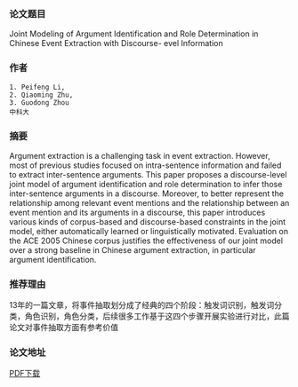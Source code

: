 ### 论文题目
Joint Modeling of Argument Identification and Role Determination in Chinese Event Extraction with Discourse- evel Information 

### 作者
    1. Peifeng Li, 
    2. Qiaoming Zhu,
    3. Guodong Zhou
    中科大

### 摘要
Argument extraction is a challenging task in event
extraction. However, most of previous studies
focused on intra-sentence information and failed to
extract inter-sentence arguments. This paper
proposes a discourse-level joint model of argument
identification and role determination to infer those
inter-sentence arguments in a discourse. Moreover,
to better represent the relationship among relevant
event mentions and the relationship between an
event mention and its arguments in a discourse, this
paper introduces various kinds of corpus-based and
discourse-based constraints in the joint model,
either automatically learned or linguistically
motivated. Evaluation on the ACE 2005 Chinese
corpus justifies the effectiveness of our joint model
over a strong baseline in Chinese argument
extraction, in particular argument identification. 

### 推荐理由
13年的一篇文章，将事件抽取划分成了经典的四个阶段：触发词识别，触发词分类，角色识别，角色分类，后续很多工作基于这四个步骤开展实验进行对比，此篇论文对事件抽取方面有参考价值

### 论文地址
[PDF下载](https://www.ijcai.org/Proceedings/13/Papers/313.pdf)
